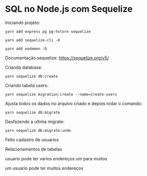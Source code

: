 **<h1>SQL no Node.js com Sequelize</h1>**

Iniciando projeto:
```
yarn add express pg pg-hstore sequelize

yarn add sequelize-cli -D

yarn add nodemon -D
```

Documentação sequelize:
https://sequelize.org/v5/

Crianda database:
```
yarn sequelize db:create
```

Criando tabela users:
```
yarn sequelize migration:create --name=create-users
```

Ajusta todos os dados no arquivo criado e depois rodar o comando:
```
yarn sequelize db:migrate
```

Desfazendo a ultima migrate:
```
yarn sequelize db:migrate:undo
```

Feito cadastro de usuarios

Relacionamentos de tabelas

usuario pode ter varios endereços
um para muitos

um usuario pode ter muitos endereços

